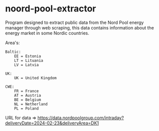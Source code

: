 # noord-pool-extractor


Program designed to extract public data from the Nord Pool energy manager through web scraping, this data contains information about the energy market in some Nordic countries.


Area's:

    Baltic:
        EE = Estonia
        LT = Lituania
        LV = Latvia

    UK:
        UK = United Kingdom
    
    CWE:
        FR = France
        AT = Austria
        BE = Belgium
        NL = Netherland
        PL = Poland

URL for data => https://data.nordpoolgroup.com/intraday?deliveryDate=2024-02-23&deliveryArea=DK1
